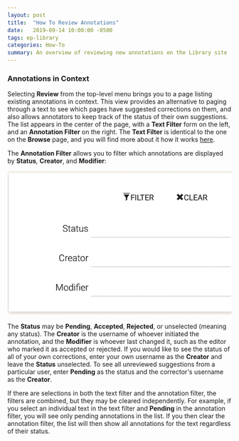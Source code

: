 ```yaml
---
layout: post
title:  "How To Review Annotations"
date:   2019-09-14 10:00:00 -0500
tags: ep-library
categories: How-To
summary: An overview of reviewing new annotations on the Library site
---
```


### Annotations in Context

Selecting **Review** from the top-level menu brings you to a page
listing existing annotations in context. This view provides an
alternative to paging through a text to see which pages have suggested
corrections on them, and also allows annotators to keep track of the
status of their own suggestions. The list appears in the center of the
page, with a **Text Filter** form on the left, and an **Annotation
Filter** on the right. The **Text Filter** is identical to the one on
the **Browse** page, and you will find more about it how it works
[here](/how-to/browse_search_display.html).

The **Annotation Filter** allows you to filter which annotations are
displayed by **Status**, **Creator**, and **Modifier**:

![](/assets/img/annofilter.png)

The **Status** may be **Pending**, **Accepted**, **Rejected**, or
unselected (meaning any status). The **Creator** is the username of
whoever initiated the annotation, and the **Modifier** is whoever last
changed it, such as the editor who marked it as accepted or rejected. If
you would like to see the status of all of your own corrections, enter
your own username as the **Creator** and leave the **Status**
unselected. To see all unreviewed suggestions from a particular user,
enter **Pending** as the status and the corrector's username as the
**Creator**.

If there are selections in both the text filter and the annotation
filter, the filters are combined, but they may be cleared independently.
For example, if you select an individual text in the text filter and
**Pending** in the annotation filter, you will see only pending
annotations in the list. If you then clear the annotation filter, the
list will then show all annotations for the text regardless of their
status.
